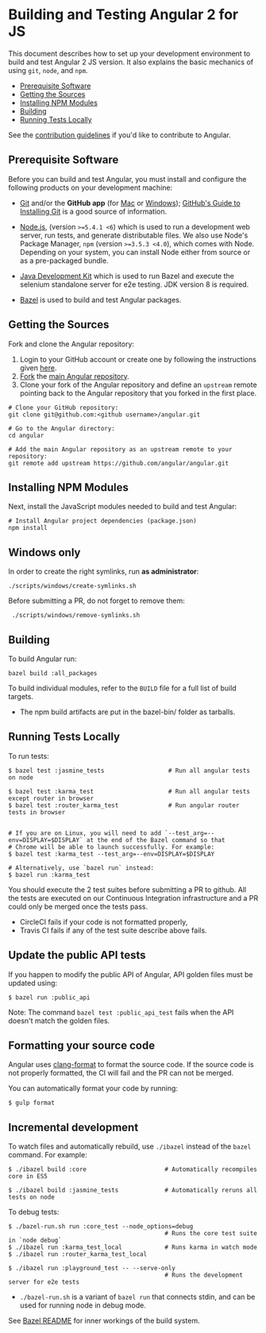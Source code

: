 # Building and Testing Angular 2 for JS

This document describes how to set up your development environment to build and test Angular 2 JS version. 
It also explains the basic mechanics of using `git`, `node`, and `npm`.

* [Prerequisite Software](#prerequisite-software)
* [Getting the Sources](#getting-the-sources)
* [Installing NPM Modules](#installing-npm-modules)
* [Building](#building)
* [Running Tests Locally](#running-tests-locally)

See the [contribution guidelines](https://github.com/angular/angular/blob/master/CONTRIBUTING.md)
if you'd like to contribute to Angular.

## Prerequisite Software

Before you can build and test Angular, you must install and configure the
following products on your development machine:

* [Git](http://git-scm.com) and/or the **GitHub app** (for [Mac](http://mac.github.com) or
  [Windows](http://windows.github.com)); [GitHub's Guide to Installing
  Git](https://help.github.com/articles/set-up-git) is a good source of information.

* [Node.js](http://nodejs.org), (version `>=5.4.1 <6`) which is used to run a development web server,
  run tests, and generate distributable files. We also use Node's Package Manager, `npm`
  (version `>=3.5.3 <4.0`), which comes with Node. Depending on your system, you can install Node either from
  source or as a pre-packaged bundle.

* [Java Development Kit](http://www.oracle.com/technetwork/es/java/javase/downloads/index.html) which is used
  to run Bazel and execute the selenium standalone server for e2e testing. JDK version 8 is required.

* [Bazel](https://bazel.io) is used to build and test Angular packages.

## Getting the Sources

Fork and clone the Angular repository:

1. Login to your GitHub account or create one by following the instructions given
   [here](https://github.com/signup/free).
2. [Fork](http://help.github.com/forking) the [main Angular
   repository](https://github.com/angular/angular).
3. Clone your fork of the Angular repository and define an `upstream` remote pointing back to
   the Angular repository that you forked in the first place.

```shell
# Clone your GitHub repository:
git clone git@github.com:<github username>/angular.git

# Go to the Angular directory:
cd angular

# Add the main Angular repository as an upstream remote to your repository:
git remote add upstream https://github.com/angular/angular.git
```
## Installing NPM Modules

Next, install the JavaScript modules needed to build and test Angular:

```shell
# Install Angular project dependencies (package.json)
npm install
```

## Windows only

In order to create the right symlinks, run **as administrator**:
```shell
./scripts/windows/create-symlinks.sh
```

Before submitting a PR, do not forget to remove them:
```shell
 ./scripts/windows/remove-symlinks.sh
 ```

## Building

To build Angular run: <!-- TODO -->

```shell
bazel build :all_packages
```

To build individual modules, refer to the `BUILD` file for a full list of build targets.

* The npm build artifacts are put in the bazel-bin/ folder as tarballs.

## Running Tests Locally

To run tests:

```shell
$ bazel test :jasmine_tests                  # Run all angular tests on node

$ bazel test :karma_test                     # Run all angular tests except router in browser
$ bazel test :router_karma_test              # Run angular router tests in browser


# If you are on Linux, you will need to add `--test_arg=--env=DISPLAY=$DISPLAY` at the end of the Bazel command so that
# Chrome will be able to launch successfully. For example:
$ bazel test :karma_test --test_arg=--env=DISPLAY=$DISPLAY

# Alternatively, use `bazel run` instead:
$ bazel run :karma_test
```

You should execute the 2 test suites before submitting a PR to github.
All the tests are executed on our Continuous Integration infrastructure and a PR could only be merged once the tests pass.

- CircleCI fails if your code is not formatted properly,
- Travis CI fails if any of the test suite describe above fails.

## Update the public API tests

If you happen to modify the public API of Angular, API golden files must be updated using:

``` shell
$ bazel run :public_api
```

Note: The command `bazel test :public_api_test` fails when the API doesn't match the golden files.

## Formatting your source code

Angular uses [clang-format](http://clang.llvm.org/docs/ClangFormat.html) to format the source code. If the source code
is not properly formatted, the CI will fail and the PR can not be merged.

You can automatically format your code by running:

``` shell
$ gulp format
```

## Incremental development

To watch files and automatically rebuild, use `./ibazel` instead of the `bazel` command. For example:

``` shell
$ ./ibazel build :core                      # Automatically recompiles core in ES5

$ ./ibazel build :jasmine_tests             # Automatically reruns all tests on node
```

To debug tests:

``` shell
$ ./bazel-run.sh run :core_test --node_options=debug
                                            # Runs the core test suite in `node debug`
$ ./ibazel run :karma_test_local            # Runs karma in watch mode
$ ./ibazel run :router_karma_test_local

$ ./ibazel run :playground_test -- --serve-only
                                            # Runs the development server for e2e tests
```

* `./bazel-run.sh` is a variant of `bazel run` that connects stdin, and can be used for running
  node in debug mode.

See [Bazel README](https://github.com/angular/angular/blob/master/build_defs/README.md) for inner workings
of the build system.
